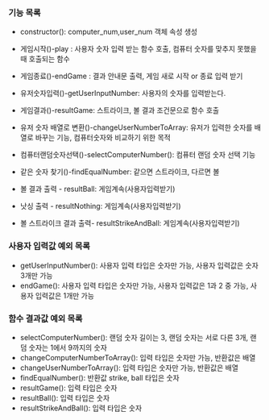 ### 기능 목록
- constructor(): computer_num,user_num 객체 속성 생성
- 게임시작()-play : 사용자 숫자 입력 받는 함수 호출, 컴퓨터 숫자를 맞추지 못했을때 호출되는 함수
- 게임종료()-endGame : 결과 안내문 출력, 게임 새로 시작 or 종료 입력 받기

- 유저숫자입력()-getUserInputNumber: 사용자의 숫자를 입력받는다.
- 게임결과()-resultGame: 스트라이크, 볼 결과 조건문으로 함수 호출

- 유저 숫자 배열로 변환()-changeUserNumberToArray: 유저가 입력한 숫자를 배열로 바꾸는 기능, 컴퓨터숫자와 비교하기 위한 목적
- 컴퓨터랜덤숫자선택()-selectComputerNumber(): 컴퓨터 랜덤 숫자 선택 기능
- 같은 숫자 찾기()-findEqualNumber: 같으면 스트라이크, 다르면 볼
- 볼 결과 출력 - resultBall: 게임계속(사용자입력받기)
- 낫싱 출력 - resultNothing: 게임계속(사용자입력받기)
- 볼 스트라이크 결과 출력- resultStrikeAndBall:  게임계속(사용자입력받기)

### 사용자 입력값 예외 목록
- getUserInputNumber(): 사용자 입력 타입은 숫자만 가능, 사용자 입력값은 숫자 3개만 가능
- endGame(): 사용자 입력 타입은 숫자만 가능, 사용자 입력값은 1과 2 중 가능, 사용자 입력값은 1개만 가능

### 함수 결과값 예외 목록
- selectComputerNumber(): 랜덤 숫자 길이는 3, 랜덤 숫자는 서로 다른 3개, 랜덤 숫자는 1에서 9까지의 숫자
- changeComputerNumberToArray(): 입력 타입은 숫자만 가능, 반환값은 배열
- changeUserNumberToArray(): 입력 타입은 숫자만 가능, 반환값은 배열
- findEqualNumber(): 반환값 strike, ball 타입은 숫자
- resultGame(): 입력 타입은 숫자
- resultBall(): 입력 타입은 숫자
- resultStrikeAndBall(): 입력 타입은 숫자
